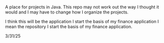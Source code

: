 A place for projects in Java.
This repo may not work out the way I thought it would and I may have to change how I organize the projects.


I think this will be the application I start the basis of my finance application I mean the repository I start the basis of my finance application.

3/31/25
